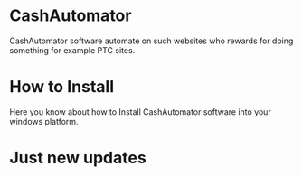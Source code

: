 # CashAutomator
CashAutomator software automate on such websites who rewards for doing something for example PTC sites.

# How to Install
Here you know about how to Install CashAutomator software into your windows platform.

# Just new updates